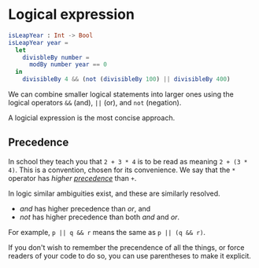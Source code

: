 # Logical expression

```elm
isLeapYear : Int -> Bool
isLeapYear year = 
  let
    divisbleBy number = 
      modBy number year == 0 
  in
    divisibleBy 4 && (not (divisibleBy 100) || divisibleBy 400)
```

We can combine smaller logical statements into larger ones using the logical operators `&&` (and), `||` (or), and `not` (negation).

A logicial expression is the most concise approach.

## Precedence

In school they teach you that `2 + 3 * 4` is to be read as meaning `2 + (3 * 4)`.
This is a convention, chosen for its convenience.
We say that the `*` operator has _higher [precedence][precedence]_ than `+`.

In logic similar ambiguities exist, and these are similarly resolved.

- _and_ has higher precedence than _or_, and
- _not_ has higher precedence than both _and_ and _or_.

For example, `p || q && r` means the same as `p || (q && r)`.

If you don't wish to remember the precendence of all the things, or force readers of your code to do so, you can use parentheses to make it explicit.

[precedence]:
    https://en.wikipedia.org/wiki/Order_of_operations
    "Wikipedia: Order of operations"
